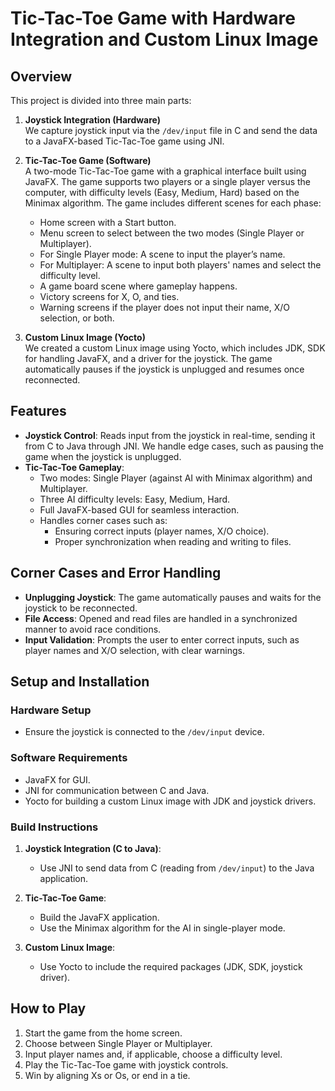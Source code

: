
# Tic-Tac-Toe Game with Hardware Integration and Custom Linux Image

## Overview
This project is divided into three main parts:
1. **Joystick Integration (Hardware)**  
   We capture joystick input via the `/dev/input` file in C and send the data to a JavaFX-based Tic-Tac-Toe game using JNI.
   
2. **Tic-Tac-Toe Game (Software)**  
   A two-mode Tic-Tac-Toe game with a graphical interface built using JavaFX. The game supports two players or a single player versus the computer, with difficulty levels (Easy, Medium, Hard) based on the Minimax algorithm. The game includes different scenes for each phase:
   - Home screen with a Start button.
   - Menu screen to select between the two modes (Single Player or Multiplayer).
   - For Single Player mode: A scene to input the player’s name.
   - For Multiplayer: A scene to input both players' names and select the difficulty level.
   - A game board scene where gameplay happens.
   - Victory screens for X, O, and ties.
   - Warning screens if the player does not input their name, X/O selection, or both.

3. **Custom Linux Image (Yocto)**  
   We created a custom Linux image using Yocto, which includes JDK, SDK for handling JavaFX, and a driver for the joystick. The game automatically pauses if the joystick is unplugged and resumes once reconnected.

## Features
- **Joystick Control**: Reads input from the joystick in real-time, sending it from C to Java through JNI. We handle edge cases, such as pausing the game when the joystick is unplugged.
- **Tic-Tac-Toe Gameplay**:  
  - Two modes: Single Player (against AI with Minimax algorithm) and Multiplayer.
  - Three AI difficulty levels: Easy, Medium, Hard.
  - Full JavaFX-based GUI for seamless interaction.
  - Handles corner cases such as:
    - Ensuring correct inputs (player names, X/O choice).
    - Proper synchronization when reading and writing to files.

## Corner Cases and Error Handling
- **Unplugging Joystick**: The game automatically pauses and waits for the joystick to be reconnected.
- **File Access**: Opened and read files are handled in a synchronized manner to avoid race conditions.
- **Input Validation**: Prompts the user to enter correct inputs, such as player names and X/O selection, with clear warnings.

## Setup and Installation
### Hardware Setup
- Ensure the joystick is connected to the `/dev/input` device.

### Software Requirements
- JavaFX for GUI.
- JNI for communication between C and Java.
- Yocto for building a custom Linux image with JDK and joystick drivers.

### Build Instructions
1. **Joystick Integration (C to Java)**:
   - Use JNI to send data from C (reading from `/dev/input`) to the Java application.
   
2. **Tic-Tac-Toe Game**:
   - Build the JavaFX application.
   - Use the Minimax algorithm for the AI in single-player mode.
   
3. **Custom Linux Image**:
   - Use Yocto to include the required packages (JDK, SDK, joystick driver).

## How to Play
1. Start the game from the home screen.
2. Choose between Single Player or Multiplayer.
3. Input player names and, if applicable, choose a difficulty level.
4. Play the Tic-Tac-Toe game with joystick controls.
5. Win by aligning Xs or Os, or end in a tie.

